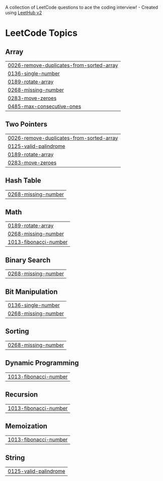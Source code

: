 A collection of LeetCode questions to ace the coding interview! - Created using [LeetHub v2](https://github.com/arunbhardwaj/LeetHub-2.0)
<!---LeetCode Topics Start-->
# LeetCode Topics
## Array
|  |
| ------- |
| [0026-remove-duplicates-from-sorted-array](https://github.com/abhishek5173/DSA/tree/master/0026-remove-duplicates-from-sorted-array) |
| [0136-single-number](https://github.com/abhishek5173/DSA/tree/master/0136-single-number) |
| [0189-rotate-array](https://github.com/abhishek5173/DSA/tree/master/0189-rotate-array) |
| [0268-missing-number](https://github.com/abhishek5173/DSA/tree/master/0268-missing-number) |
| [0283-move-zeroes](https://github.com/abhishek5173/DSA/tree/master/0283-move-zeroes) |
| [0485-max-consecutive-ones](https://github.com/abhishek5173/DSA/tree/master/0485-max-consecutive-ones) |
## Two Pointers
|  |
| ------- |
| [0026-remove-duplicates-from-sorted-array](https://github.com/abhishek5173/DSA/tree/master/0026-remove-duplicates-from-sorted-array) |
| [0125-valid-palindrome](https://github.com/abhishek5173/DSA/tree/master/0125-valid-palindrome) |
| [0189-rotate-array](https://github.com/abhishek5173/DSA/tree/master/0189-rotate-array) |
| [0283-move-zeroes](https://github.com/abhishek5173/DSA/tree/master/0283-move-zeroes) |
## Hash Table
|  |
| ------- |
| [0268-missing-number](https://github.com/abhishek5173/DSA/tree/master/0268-missing-number) |
## Math
|  |
| ------- |
| [0189-rotate-array](https://github.com/abhishek5173/DSA/tree/master/0189-rotate-array) |
| [0268-missing-number](https://github.com/abhishek5173/DSA/tree/master/0268-missing-number) |
| [1013-fibonacci-number](https://github.com/abhishek5173/DSA/tree/master/1013-fibonacci-number) |
## Binary Search
|  |
| ------- |
| [0268-missing-number](https://github.com/abhishek5173/DSA/tree/master/0268-missing-number) |
## Bit Manipulation
|  |
| ------- |
| [0136-single-number](https://github.com/abhishek5173/DSA/tree/master/0136-single-number) |
| [0268-missing-number](https://github.com/abhishek5173/DSA/tree/master/0268-missing-number) |
## Sorting
|  |
| ------- |
| [0268-missing-number](https://github.com/abhishek5173/DSA/tree/master/0268-missing-number) |
## Dynamic Programming
|  |
| ------- |
| [1013-fibonacci-number](https://github.com/abhishek5173/DSA/tree/master/1013-fibonacci-number) |
## Recursion
|  |
| ------- |
| [1013-fibonacci-number](https://github.com/abhishek5173/DSA/tree/master/1013-fibonacci-number) |
## Memoization
|  |
| ------- |
| [1013-fibonacci-number](https://github.com/abhishek5173/DSA/tree/master/1013-fibonacci-number) |
## String
|  |
| ------- |
| [0125-valid-palindrome](https://github.com/abhishek5173/DSA/tree/master/0125-valid-palindrome) |
<!---LeetCode Topics End-->